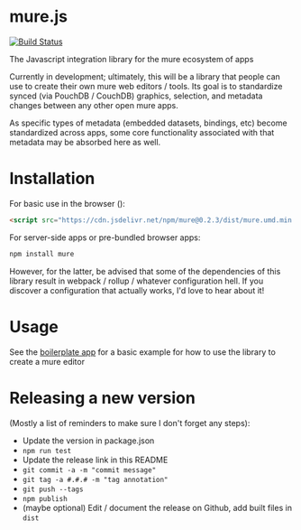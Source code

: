 mure.js
=======
[![Build Status](https://travis-ci.org/mure-apps/mure-library.svg?branch=master)](https://travis-ci.org/mure-apps/mure-library)

The Javascript integration library for the mure ecosystem of apps

Currently in development; ultimately, this will be a library that people can use
to create their own mure web editors / tools. Its goal is to standardize synced (via PouchDB / CouchDB) graphics, selection, and metadata changes between any other open mure apps.

As specific types of metadata (embedded datasets, bindings, etc) become standardized
across apps, some core functionality associated with that metadata may be
absorbed here as well.

Installation
============
For basic use in the browser ():

```html
<script src="https://cdn.jsdelivr.net/npm/mure@0.2.3/dist/mure.umd.min.js"></script>
```

For server-side apps or pre-bundled browser apps:

```bash
npm install mure
```

However, for the latter, be advised that some of the dependencies of this library result in webpack / rollup / whatever configuration hell. If you discover a configuration that actually works, I'd love to hear about it!

# Usage
See the [boilerplate app](https://github.com/mure-apps/app-boilerplate) for a basic example for how to use the library to create a mure editor

# Releasing a new version
(Mostly a list of reminders to make sure I don't forget any steps):

- Update the version in package.json
- `npm run test`
- Update the release link in this README
- `git commit -a -m "commit message"`
- `git tag -a #.#.# -m "tag annotation"`
- `git push --tags`
- `npm publish`
- (maybe optional) Edit / document the release on Github, add built files in `dist`

